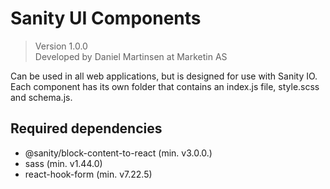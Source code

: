 # Sanity UI Components

> Version 1.0.0 <br />
> Developed by Daniel Martinsen at Marketin AS

Can be used in all web applications, but is designed for use with Sanity IO. Each component has its own folder that contains an index.js file, style.scss and schema.js.

## Required dependencies

- @sanity/block-content-to-react (min. v3.0.0.)
- sass (min. v1.44.0)
- react-hook-form (min. v7.22.5)
